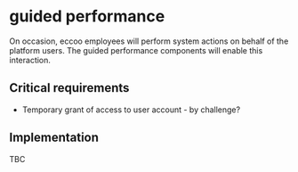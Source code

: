 # guided performance

On occasion, eccoo employees will perform system actions on behalf of the platform users. The guided performance components will enable this interaction.

## Critical requirements

* Temporary grant of access to user account - by challenge?

## Implementation

TBC
